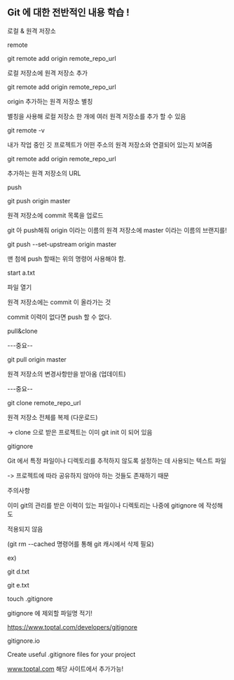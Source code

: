 ## Git 에 대한 전반적인 내용 학습 !

로컬 & 원격 저장소

remote



git remote add origin remote_repo_url

로컬 저장소에 원격 저장소 추가



git remote add origin remote_repo_url

origin 추가하는 원격 저장소 별칭

별칭을 사용해 로컬 저장소 한 개에 여러 원격 저장소를 추가 할 수 있음



git remote -v

내가 작업 중인 깃 프로젝트가 어떤 주소의 원격 저장소와 연결되어 있는지 보여줌



git remote add origin remote_repo_url

추가하는 원격 저장소의 URL



push



git push origin master

원격 저장소에 commit 목록을 업로드



git 아 push해줘 origin 이라는 이름의 원격 저장소에 master 이라는 이름의 브랜지를!

git push --set-upstream origin master

맨 첨에 push 할때는 위의 명령어 사용해야 함.



start a.txt

파일 열기



원격 저장소에는 commit 이 올라가는 것

commit 이력이 없다면 push 할 수 없다.



pull&clone

---중요--

git pull origin master

원격 저장소의 변경사항만을 받아옴 (업데이트)

---중요--

git clone remote_repo_url

원격 저장소 전체를 복제 (다운로드)

-> clone 으로 받은 프로젝트는 이미 git init 이 되어 있음



gitignore

Git 에서 특정 파일이나 디렉토리를 추적하지 않도록 설정하는 데 사용되는 텍스트 파일

-> 프로젝트에 따라 공유하지 않아야 하는 것들도 존재하기 때문



주의사항

이미 git의 관리를 받은 이력이 있는 파일이나 디렉토리는 나중에 gitignore 에 작성해도

적용되지 않음

(git rm --cached 명령어를 통해 git 캐시에서 삭제 필요)



ex)

git d.txt

git e.txt

touch .gitignore

gitignore 에 제외할 파일명 적기!

https://www.toptal.com/developers/gitignore

gitignore.io

Create useful .gitignore files for your project

www.toptal.com
해당 사이트에서 추가가능!
